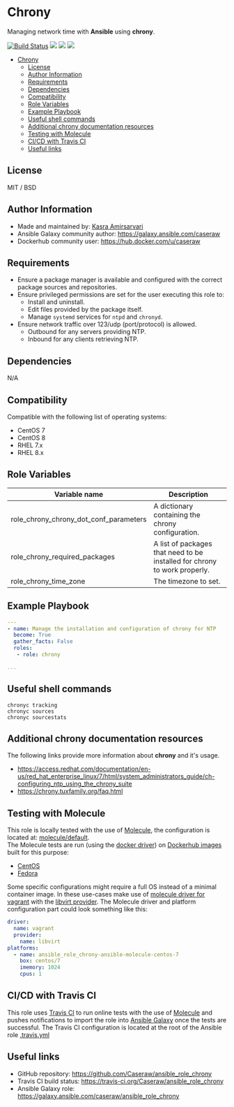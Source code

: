 # Chrony

Managing network time with **Ansible** using **chrony**.

[![Build Status](https://travis-ci.org/Caseraw/ansible_role_chrony.svg?branch=master)](https://travis-ci.org/Caseraw/ansible_role_chrony) [<img src="https://img.shields.io/ansible/role/44669">](https://galaxy.ansible.com/caseraw/ansible_role_chrony) [<img src="https://img.shields.io/ansible/role/d/44669">](https://galaxy.ansible.com/caseraw/ansible_role_chrony) [<img src="https://img.shields.io/ansible/quality/44669">](https://galaxy.ansible.com/caseraw/ansible_role_chrony)

- [Chrony](#chrony)
  - [License](#license)
  - [Author Information](#author-information)
  - [Requirements](#requirements)
  - [Dependencies](#dependencies)
  - [Compatibility](#compatibility)
  - [Role Variables](#role-variables)
  - [Example Playbook](#example-playbook)
  - [Useful shell commands](#useful-shell-commands)
  - [Additional chrony documentation resources](#additional-chrony-documentation-resources)
  - [Testing with Molecule](#testing-with-molecule)
  - [CI/CD with Travis CI](#cicd-with-travis-ci)
  - [Useful links](#useful-links)

## License

MIT / BSD

## Author Information

- Made and maintained by: [Kasra Amirsarvari](https://www.linkedin.com/in/caseraw)
- Ansible Galaxy community author: <https://galaxy.ansible.com/caseraw>
- Dockerhub community user: <https://hub.docker.com/u/caseraw>

## Requirements

- Ensure a package manager is available and configured with the correct package sources and repositories.
- Ensure privileged permissions are set for the user executing this role to:
  - Install and uninstall.
  - Edit files provided by the package itself.
  - Manage `systemd` services for `ntpd` and `chronyd`.
- Ensure network traffic over 123/udp (port/protocol) is allowed.
  - Outbound for any servers providing NTP.
  - Inbound for any clients retrieving NTP.

## Dependencies

N/A

## Compatibility

Compatible with the following list of operating systems:

- CentOS 7
- CentOS 8
- RHEL 7.x
- RHEL 8.x

## Role Variables

| Variable name | Description |
|---------------|-------------|
| role_chrony_chrony_dot_conf_parameters | A dictionary containing the chrony configuration. |
| role_chrony_required_packages | A list of packages that need to be installed for chrony to work properly. |
| role_chrony_time_zone | The timezone to set. |

## Example Playbook

```yaml
---
- name: Manage the installation and configuration of chrony for NTP
  become: True
  gather_facts: False
  roles:
   - role: chrony

...
```

## Useful shell commands

```shell
chronyc tracking
chronyc sources
chronyc sourcestats
```

## Additional chrony documentation resources

The following links provide more information about **chrony** and it's usage.

- <https://access.redhat.com/documentation/en-us/red_hat_enterprise_linux/7/html/system_administrators_guide/ch-configuring_ntp_using_the_chrony_suite>
- <https://chrony.tuxfamily.org/faq.html>

## Testing with Molecule

This role is locally tested with the use of [Molecule](https://molecule.readthedocs.io/en/stable/), the configuration is located at: [molecule/default](molecule/default).  
The Molecule tests are run (using the [docker driver](https://molecule.readthedocs.io/en/stable/configuration.html#docker)) on [Dockerhub images](https://hub.docker.com/u/caseraw) built for this purpose:

- [CentOS](https://hub.docker.com/r/caseraw/ansible-molecule-centos)
- [Fedora](https://hub.docker.com/r/caseraw/ansible-molecule-fedora)

Some specific configurations might require a full OS instead of a minimal container image. In these use-cases make use of [molecule driver for vagrant](https://molecule.readthedocs.io/en/stable/configuration.html#vagrant) with the [libvirt provider](https://molecule.readthedocs.io/en/stable/configuration.html#molecule-vagrant-module). The Molecule driver and platform configuration part could look something like this:

```yaml
driver:
  name: vagrant
  provider:
    name: libvirt
platforms:
  - name: ansible_role_chrony-ansible-molecule-centos-7
    box: centos/7
    imemory: 1024
    cpus: 1
```

## CI/CD with Travis CI

This role uses [Travis CI](https://travis-ci.org/) to run online tests with the use of [Molecule](https://molecule.readthedocs.io/en/stable/) and pushes notifications to import the role into [Ansible Galaxy](https://galaxy.ansible.com/) once the tests are successful. The Travis CI configuration is located at the root of the Ansible role [.travis.yml](.travis.yml)

## Useful links

- GitHub repository: <https://github.com/Caseraw/ansible_role_chrony>
- Travis CI build status: <https://travis-ci.org/Caseraw/ansible_role_chrony>
- Ansible Galaxy role: <https://galaxy.ansible.com/caseraw/ansible_role_chrony>
